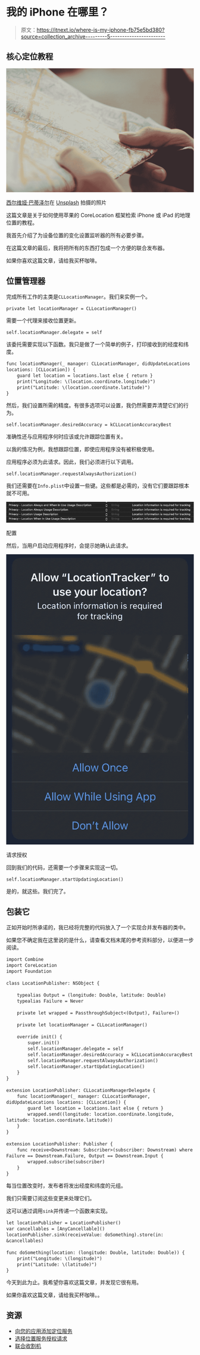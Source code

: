 # 我的 iPhone 在哪里？

> 原文：<https://itnext.io/where-is-my-iphone-fb75e5bd380?source=collection_archive---------5----------------------->

## 核心定位教程

![](img/ba48254640f9c4117d86fb5d960f19eb.png)

[西尔维娅·巴蒂泽尔](https://unsplash.com/@sylwiabartyzel?utm_source=medium&utm_medium=referral)在 [Unsplash](https://unsplash.com?utm_source=medium&utm_medium=referral) 拍摄的照片

这篇文章是关于如何使用苹果的 CoreLocation 框架检索 iPhone 或 iPad 的地理位置的教程。

我首先介绍了为设备位置的变化设置监听器的所有必要步骤。

在这篇文章的最后，我将把所有的东西打包成一个方便的联合发布器。

如果你喜欢这篇文章，请给我买杯咖啡。

## 位置管理器

完成所有工作的主类是`CLLocationManager`。我们来实例一个。

```
private let locationManager = CLLocationManager()
```

需要一个代理来接收位置更新。

```
self.locationManager.delegate = self
```

该委托需要实现以下函数。我只是做了一个简单的例子，打印接收到的经度和纬度。

```
func locationManager(_ manager: CLLocationManager, didUpdateLocations locations: [CLLocation]) {
    guard let location = locations.last else { return }
    print("Longitude: \(location.coordinate.longitude)")
    print("Latitude: \(location.coordinate.latitude)")
}
```

然后，我们设置所需的精度。有很多选项可以设置，我仍然需要弄清楚它们的行为。

```
self.locationManager.desiredAccuracy = kCLLocationAccuracyBest
```

准确性还与应用程序何时应该或允许跟踪位置有关。

以我的情况为例，我想跟踪位置，即使应用程序没有被积极使用。

应用程序必须为此请求。因此，我们必须进行以下调用。

```
self.locationManager.requestAlwaysAuthorization()
```

我们还需要在`Info.plist`中设置一些键。这些都是必需的，没有它们要跟踪根本就不可用。

![](img/52677309d72ff04892157f67688de7c9.png)

配置

然后，当用户启动应用程序时，会提示她确认此请求。

![](img/8d30ba2c6fc5eae1f428123eb6ada833.png)

请求授权

回到我们的代码，还需要一个步骤来实现这一切。

```
self.locationManager.startUpdatingLocation()
```

是的，就这些。我们完了。

## 包装它

正如开始时所承诺的，我已经将完整的代码放入了一个实现合并发布器的类中。

如果您不确定我在这里说的是什么，请查看文档末尾的参考资料部分，以便进一步阅读。

```
import Combine
import CoreLocation
import Foundation

class LocationPublisher: NSObject {

    typealias Output = (longitude: Double, latitude: Double)
    typealias Failure = Never

    private let wrapped = PassthroughSubject<(Output), Failure>()

    private let locationManager = CLLocationManager()

    override init() {
        super.init()
        self.locationManager.delegate = self
        self.locationManager.desiredAccuracy = kCLLocationAccuracyBest
        self.locationManager.requestAlwaysAuthorization()
        self.locationManager.startUpdatingLocation()
    }
}

extension LocationPublisher: CLLocationManagerDelegate {
    func locationManager(_ manager: CLLocationManager, didUpdateLocations locations: [CLLocation]) {
        guard let location = locations.last else { return }
        wrapped.send((longitude: location.coordinate.longitude, latitude: location.coordinate.latitude))
    }
}

extension LocationPublisher: Publisher {
    func receive<Downstream: Subscriber>(subscriber: Downstream) where Failure == Downstream.Failure, Output == Downstream.Input {
        wrapped.subscribe(subscriber)
    }
}
```

每当位置改变时，发布者将发出经度和纬度的元组。

我们只需要订阅这些变更来处理它们。

这可以通过调用`sink`并传递一个函数来实现。

```
let locationPublisher = LocationPublisher()
var cancellables = [AnyCancellable]()
locationPublisher.sink(receiveValue: doSomething).store(in: &cancellables)

func doSomething(location: (longitude: Double, latitude: Double)) {
    print("Longitude: \(longitude)")
    print("Latitude: \(latitude)")
}
```

今天到此为止。我希望你喜欢这篇文章，并发现它很有用。

如果你喜欢这篇文章，请给我买杯咖啡。。

## 资源

*   [向您的应用添加定位服务](https://developer.apple.com/documentation/corelocation/adding_location_services_to_your_app)
*   [选择位置服务授权请求](https://developer.apple.com/documentation/corelocation/choosing_the_location_services_authorization_to_request)
*   [联合收割机](https://developer.apple.com/documentation/combine)